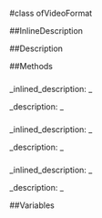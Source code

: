 #class ofVideoFormat


<!--
_visible: True_
_advanced: False_
-->

##InlineDescription






##Description





##Methods



### 

<!--
_syntax: _
_name: framerates_
_returns: _
_returns_description: _
_parameters: _
_access: public_
_version_started: 0073_
_version_deprecated: _
_summary: _
_constant: True_
_static: False_
_visible: True_
_advanced: False_
-->

_inlined_description: _








_description: _








<!----------------------------------------------------------------------------->

### 

<!--
_syntax: _
_name: height_
_returns: _
_returns_description: _
_parameters: _
_access: public_
_version_started: 0073_
_version_deprecated: _
_summary: _
_constant: True_
_static: False_
_visible: True_
_advanced: False_
-->

_inlined_description: _








_description: _








<!----------------------------------------------------------------------------->

### 

<!--
_syntax: _
_name: pixelFormat_
_returns: _
_returns_description: _
_parameters: _
_access: public_
_version_started: 0073_
_version_deprecated: _
_summary: _
_constant: True_
_static: False_
_visible: True_
_advanced: False_
-->

_inlined_description: _








_description: _








<!----------------------------------------------------------------------------->

##Variables



